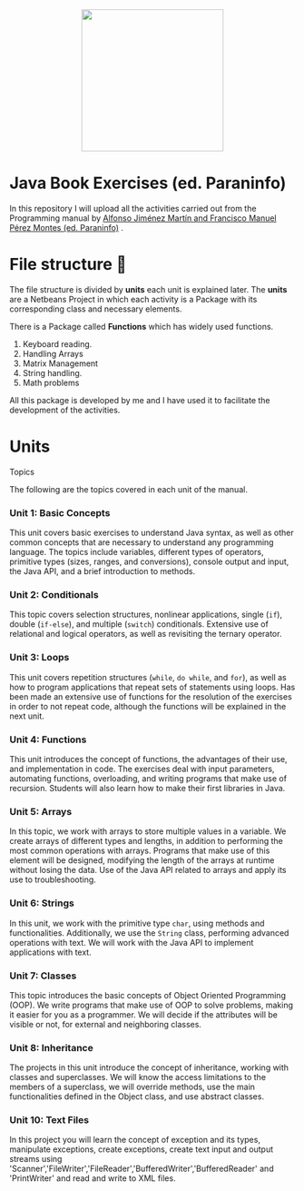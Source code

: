 <div id="header" align="center">
  <img src="https://media.giphy.com/media/YpZbh3wXqG11aK2zRd/giphy.gif" width="250"/>
</div>

# Java Book Exercises (ed. Paraninfo)
In this repository I will upload all the activities carried out from the Programming manual by [Alfonso Jiménez Martín and Francisco Manuel Pérez Montes (ed. Paraninfo)](https://www.paraninfo.es/catalogo/9788428342865/programacion--edicion-2021-) .

# File structure 📁
The file structure is divided by **units** each unit is explained later.
The **units** are a Netbeans Project in which each activity is a Package with its corresponding class and necessary elements.

There is a Package called **Functions** which has widely used functions.
 1. Keyboard reading.
2. Handling Arrays
3. Matrix Management
4. String handling.
5. Math problems

All this package is developed by me and I have used it to facilitate the development of the activities.

# Units
Topics

The following are the topics covered in each unit of the manual.

### Unit 1: Basic Concepts
This unit covers basic exercises to understand Java syntax, as well as other common concepts that are necessary to understand any programming language. The topics include variables, different types of operators, primitive types (sizes, ranges, and conversions), console output and input, the Java API, and a brief introduction to methods.

### Unit 2: Conditionals
This topic covers selection structures, nonlinear applications, single (`if`), double (`if-else`), and multiple (`switch`) conditionals. Extensive use of relational and logical operators, as well as revisiting the ternary operator.

### Unit 3: Loops
This unit covers repetition structures (`while`, `do while`, and `for`), as well as how to program applications that repeat sets of statements using loops. Has been made an extensive use of functions for the resolution of the exercises in order to not repeat code, although the functions will be explained in the next unit.

### Unit 4: Functions
This unit introduces the concept of functions, the advantages of their use, and implementation in code. The exercises deal with input parameters, automating functions, overloading, and writing programs that make use of recursion. Students will also learn how to make their first libraries in Java.

### Unit 5: Arrays
In this topic, we work with arrays to store multiple values in a variable. We create arrays of different types and lengths, in addition to performing the most common operations with arrays. Programs that make use of this element will be designed, modifying the length of the arrays at runtime without losing the data. Use of the Java API related to arrays and apply its use to troubleshooting.

### Unit 6: Strings
In this unit, we work with the primitive type `char`, using methods and functionalities. Additionally, we use the `String` class, performing advanced operations with text. We will work with the Java API to implement applications with text.

### Unit 7: Classes
This topic introduces the basic concepts of Object Oriented Programming (OOP). We write programs that make use of OOP to solve problems, making it easier for you as a programmer. We will decide if the attributes will be visible or not, for external and neighboring classes.

### Unit 8: Inheritance
The projects in this unit introduce the concept of inheritance, working with classes and superclasses. We will know the access limitations to the members of a superclass, we will override methods, use the main functionalities defined in the Object class, and use abstract classes.

### Unit 10: Text Files
In this project you will learn the concept of exception and its types, manipulate exceptions, create exceptions, create text input and output streams using 'Scanner','FileWriter','FileReader','BufferedWriter','BufferedReader' and 'PrintWriter' and read and write to XML files.
